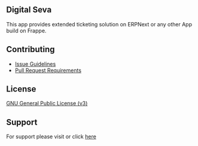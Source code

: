 ## Digital Seva

This app provides extended ticketing solution on ERPNext or any other App build on Frappe.

## Contributing
- [Issue Guidelines](https://github.com/frappe/erpnext/wiki/Issue-Guidelines)
- [Pull Request Requirements](https://github.com/frappe/erpnext/wiki/Contribution-Guidelines)

## License
                                  
[GNU General Public License (v3)](https://github.com/nestorbird/Digital-Sewa/blob/digital-sewa-support/license.txt)

## Support
For support please visit or click [here](https://wiki.nestorbird.com/wiki/support)

